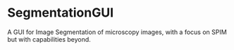 # SegmentationGUI
A GUI for Image Segmentation of microscopy images, with a focus on SPIM but with capabilities beyond.

